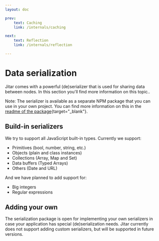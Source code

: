 ```yaml
---
layout: doc

prev:
    text: Caching
    link: /internals/caching

next:
    text: Reflection
    link: /internals/reflection

---
```


# Data serialization

Jitar comes with a powerful (de)serializer that is used for sharing data between nodes. In this section you'll find more information on this topic..

Note: The serializer is available as a separate NPM package that you can use in your own project. You can find more information on this in the [readme of the package](https://github.com/MaskingTechnology/jitar/blob/main/packages/serialization/README.md){target="_blank"}.

## Build-in serializers

We try to support all JavaScript built-in types. Currently we support:

* Primitives (bool, number, string, etc.)
* Objects (plain and class instances)
* Collections (Array, Map and Set)
* Data buffers (Typed Arrays)
* Others (Date and URL)

And we have planned to add support for:

* Big integers
* Regular expressions

## Adding your own

The serialization package is open for implementing your own serializers in case  your application has special (de)serialization needs. Jitar currently does not support adding custom serializers, but will be supported in future versions.
